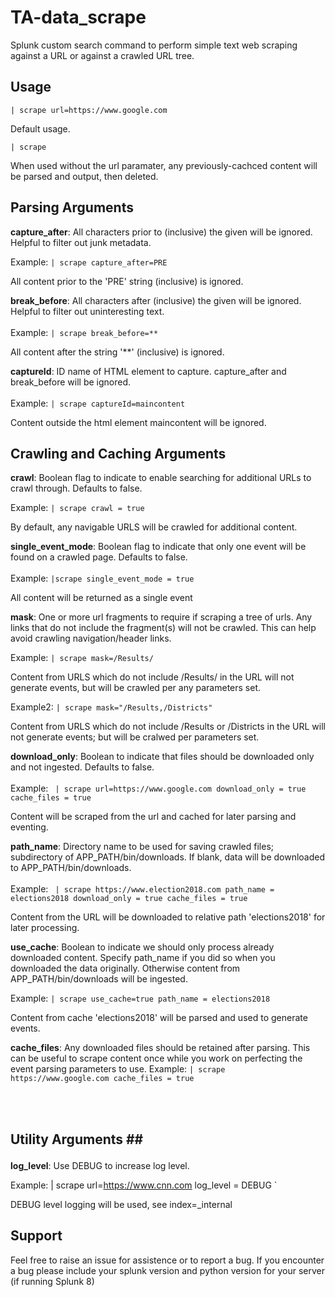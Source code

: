 # TA-data_scrape
Splunk custom search command to perform simple text web scraping against a URL or against a crawled URL tree.

## Usage ## 
``` | scrape url=https://www.google.com ```

  Default usage.

``` | scrape ```

  When used without the url paramater, any previously-cachced content will be parsed and output, then deleted.


## Parsing Arguments ##
<b>capture_after</b>: All characters prior to (inclusive) the given will be ignored.  Helpful to filter out junk metadata.

Example:
 ` | scrape capture_after=PRE `
  
  All content prior to the 'PRE' string (inclusive) is ignored.

<b>break_before</b>: All characters after (inclusive) the given will be ignored.  Helpful to filter out uninteresting text.
<br></br>Example: ` | scrape break_before=**  ` <p></p>
  All content after the string '**' (inclusive) is ignored.

<b>captureId</b>: ID name of HTML element to capture.  capture_after and break_before will be ignored.<br></br>
  Example: ` | scrape captureId=maincontent `
  <p></p>
  Content outside the html element maincontent will be ignored.


## Crawling and Caching Arguments ##

<b>crawl</b>: Boolean flag to indicate to enable searching for additional URLs to crawl through. Defaults to false.

Example: ` | scrape crawl = true ` <p></p>

  By default, any navigable URLS will be crawled for additional content.

<b>single_event_mode</b>: Boolean flag to indicate that only one event will be found on a crawled page. Defaults to false.
<br></br>Example: ` |scrape single_event_mode = true `<p></p>
  All content will be returned as a single event

<p><b>mask</b>:  One or more url fragments to require if scraping a tree of urls.
Any links that do not include the fragment(s) will not be crawled.  This can help avoid crawling
navigation/header links.

Example: ` | scrape mask=/Results/ `

  Content from URLS which do not include /Results/ in the URL will not generate events, but will be crawled per any parameters set.


Example2: ` | scrape mask="/Results,/Districts" ` </p>
 
  Content from URLS which do not include /Results or /Districts in the URL will not generate events; but will be cralwed per parameters set.
  
<b>download_only</b>: Boolean to indicate that files should be downloaded only and not ingested.  Defaults to false.
<br></br>Example: ` | scrape url=https://www.google.com download_only = true cache_files = true` <p></p>

  Content will be scraped from the url and cached for later parsing and eventing.

<b>path_name</b>:  Directory name to be used for saving crawled files; subdirectory of APP_PATH/bin/downloads.
If blank, data will be downloaded to APP_PATH/bin/downloads.<br></br>
Example: ` | scrape https://www.election2018.com path_name = elections2018 download_only = true cache_files = true` <p></p>

  Content from the URL will be downloaded to relative path 'elections2018' for later processing.

<b>use_cache</b>: Boolean to indicate we should only process already downloaded content.  Specify path_name if you
did so when you downloaded the data originally.  Otherwise content from APP_PATH/bin/downloads will be ingested.

Example: ` | scrape use_cache=true path_name = elections2018 ` <p></p>

  Content from cache 'elections2018' will be parsed and used to generate events.

<b>cache_files</b>:  Any downloaded files should be retained after parsing.  This can be useful to scrape content once while you work on perfecting the event parsing parameters to use.
Example: ` | scrape https://www.google.com cache_files = true ` <p></p></li><br></br>


## <b>Utility Arguments</b> ## </p>
<b>log_level</b>: Use DEBUG to increase log level.

Example: | scrape url=https://www.cnn.com log_level = DEBUG ` 

  DEBUG level logging will be used, see index=_internal 
  
## Support ##

Feel free to raise an issue for assistence or to report a bug.
If you encounter a bug please include your splunk version and python version for your server (if running Splunk 8)
</html>
